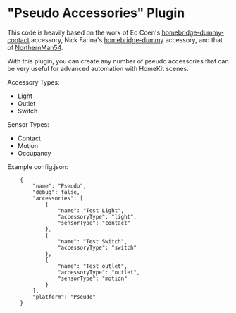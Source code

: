 # "Pseudo Accessories" Plugin

This code is heavily based on the work of Ed Coen's [homebridge-dummy-contact](https://github.com/ecoen66/homebridge-dummy-contact) accessory, Nick Farina's [homebridge-dummy](https://github.com/nfarina/homebridge-dummy) accessory, and that of [NorthernMan54](https://github.com/NorthernMan54/).

With this plugin, you can create any number of pseudo accessories that can be very useful for advanced automation with HomeKit scenes.

Accessory Types:
- Light
- Outlet
- Switch

Sensor Types:
- Contact
- Motion
- Occupancy

Example config.json:
```
    {
        "name": "Pseudo",
        "debug": false,
        "accessories": [
            {
                "name": "Test Light",
                "accessoryType": "light",
                "sensorType": "contact"
            },
            {
                "name": "Test Switch",
                "accessoryType": "switch"
            },
            {
                "name": "Test outlet",
                "accessoryType": "outlet",
                "sensorType": "motion"
            }
        ],
        "platform": "Pseudo"
    }
```